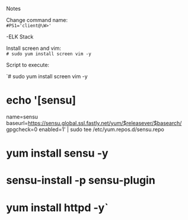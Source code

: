 Notes

Change command name:<br>
`#PS1='client@\W>'`

-ELK Stack

Install screen and vim: <br>
`# sudo yum install screen vim -y`

Script to execute:<br>

`# sudo yum install screen vim -y
#      echo '[sensu]
name=sensu
baseurl=https://sensu.global.ssl.fastly.net/yum/$releasever/$basearch/
gpgcheck=0
enabled=1' | sudo tee /etc/yum.repos.d/sensu.repo
#     yum install sensu -y
#      sensu-install -p sensu-plugin
#      yum install httpd -y`
